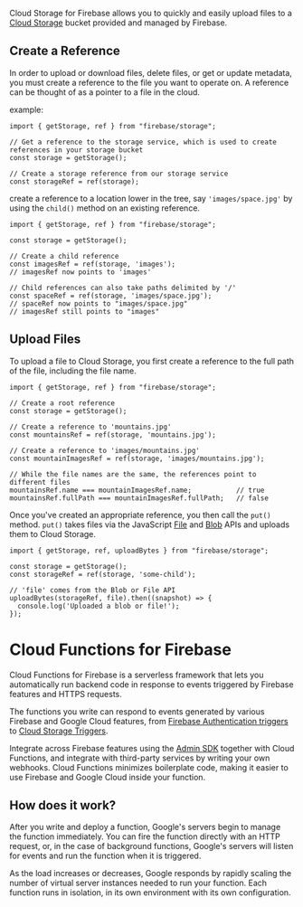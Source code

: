 Cloud Storage for Firebase allows you to quickly and easily upload files to a [Cloud Storage](https://cloud.google.com/storage) bucket provided and managed by Firebase.

## Create a Reference

In order to upload or download files, delete files, or get or update metadata, you must create a reference to the file you want to operate on. A reference can be thought of as a pointer to a file in the cloud.

example:

```
import { getStorage, ref } from "firebase/storage";

// Get a reference to the storage service, which is used to create references in your storage bucket
const storage = getStorage();

// Create a storage reference from our storage service
const storageRef = ref(storage);
```

create a reference to a location lower in the tree, say `'images/space.jpg'` by using the `child()` method on an existing reference.

```
import { getStorage, ref } from "firebase/storage";

const storage = getStorage();

// Create a child reference
const imagesRef = ref(storage, 'images');
// imagesRef now points to 'images'

// Child references can also take paths delimited by '/'
const spaceRef = ref(storage, 'images/space.jpg');
// spaceRef now points to "images/space.jpg"
// imagesRef still points to "images"
```

## Upload Files

To upload a file to Cloud Storage, you first create a reference to the full path of the file, including the file name.

```
import { getStorage, ref } from "firebase/storage";

// Create a root reference
const storage = getStorage();

// Create a reference to 'mountains.jpg'
const mountainsRef = ref(storage, 'mountains.jpg');

// Create a reference to 'images/mountains.jpg'
const mountainImagesRef = ref(storage, 'images/mountains.jpg');

// While the file names are the same, the references point to different files
mountainsRef.name === mountainImagesRef.name;           // true
mountainsRef.fullPath === mountainImagesRef.fullPath;   // false 
```

Once you've created an appropriate reference, you then call the `put()` method. `put()` takes files via the JavaScript [File](https://developer.mozilla.org/en-US/docs/Web/API/File) and [Blob](https://developer.mozilla.org/en-US/docs/Web/API/Blob) APIs and uploads them to Cloud Storage.

```
import { getStorage, ref, uploadBytes } from "firebase/storage";

const storage = getStorage();
const storageRef = ref(storage, 'some-child');

// 'file' comes from the Blob or File API
uploadBytes(storageRef, file).then((snapshot) => {
  console.log('Uploaded a blob or file!');
});
```

# Cloud Functions for Firebase

Cloud Functions for Firebase is a serverless framework that lets you automatically run backend code in response to events triggered by Firebase features and HTTPS requests.

The functions you write can respond to events generated by various Firebase and Google Cloud features, from [Firebase Authentication triggers](https://firebase.google.com/docs/functions/auth-events) to [Cloud Storage Triggers](https://firebase.google.com/docs/functions/gcp-storage-events).

Integrate across Firebase features using the [Admin SDK](https://firebase.google.com/docs/admin/setup) together with Cloud Functions, and integrate with third-party services by writing your own webhooks. Cloud Functions minimizes boilerplate code, making it easier to use Firebase and Google Cloud inside your function.

## How does it work?

After you write and deploy a function, Google's servers begin to manage the function immediately. You can fire the function directly with an HTTP request, or, in the case of background functions, Google's servers will listen for events and run the function when it is triggered.

As the load increases or decreases, Google responds by rapidly scaling the number of virtual server instances needed to run your function. Each function runs in isolation, in its own environment with its own configuration.